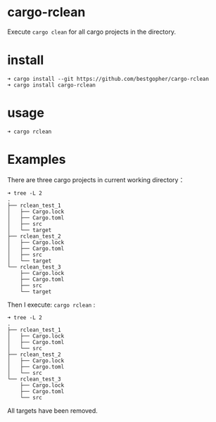 # cargo-rclean
Execute `cargo clean` for all cargo projects in the directory.

# install
```shell
➜ cargo install --git https://github.com/bestgopher/cargo-rclean
➜ cargo install cargo-rclean
```

# usage
```shell
➜ cargo rclean
```

# Examples
There are three cargo projects in current working directory：
```shell
➜ tree -L 2
.
├── rclean_test_1
│   ├── Cargo.lock
│   ├── Cargo.toml
│   ├── src
│   └── target
├── rclean_test_2
│   ├── Cargo.lock
│   ├── Cargo.toml
│   ├── src
│   └── target
└── rclean_test_3
    ├── Cargo.lock
    ├── Cargo.toml
    ├── src
    └── target
```
Then I execute: `cargo rclean` :
```shell
➜ tree -L 2   
.
├── rclean_test_1
│   ├── Cargo.lock
│   ├── Cargo.toml
│   └── src
├── rclean_test_2
│   ├── Cargo.lock
│   ├── Cargo.toml
│   └── src
└── rclean_test_3
    ├── Cargo.lock
    ├── Cargo.toml
    └── src

```
All targets have been removed.
